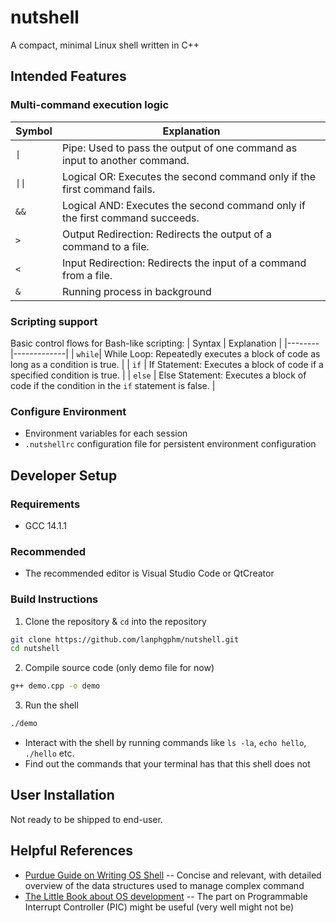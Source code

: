 # nutshell 
A compact, minimal Linux shell written in C++

## Intended Features
### Multi-command execution logic
| Symbol | Explanation |
|--------|-------------|
| `\|`    | Pipe: Used to pass the output of one command as input to another command. |
| `\|\|`   | Logical OR: Executes the second command only if the first command fails. |
| `&&`   | Logical AND: Executes the second command only if the first command succeeds. |
| `>`    | Output Redirection: Redirects the output of a command to a file. |
| `<`    | Input Redirection: Redirects the input of a command from a file. |
| `&`   | Running process in background |  
### Scripting support 
Basic control flows for Bash-like scripting: 
| Syntax | Explanation |
|--------|-------------|
| `while`| While Loop: Repeatedly executes a block of code as long as a condition is true. |
| `if`   | If Statement: Executes a block of code if a specified condition is true. |
| `else` | Else Statement: Executes a block of code if the condition in the `if` statement is false. |
### Configure Environment 
- Environment variables for each session
- `.nutshellrc` configuration file for persistent environment configuration

## Developer Setup 
### Requirements 
- GCC 14.1.1 

### Recommended 
- The recommended editor is Visual Studio Code or QtCreator 

### Build Instructions 
1. Clone the repository & `cd` into the repository 
```bash
git clone https://github.com/lanphgphm/nutshell.git
cd nutshell 
```
2. Compile source code (only demo file for now)
```bash
g++ demo.cpp -o demo  
```
3. Run the shell 
```bash
./demo
```
- Interact with the shell by running commands like `ls -la`, `echo hello`, `./hello` etc. 
- Find out the commands that your terminal has that this shell does not 

## User Installation
Not ready to be shipped to end-user.

## Helpful References 
- [Purdue Guide on Writing OS Shell](https://www.cs.purdue.edu/homes/grr/SystemsProgrammingBook/Book/Chapter5-WritingYourOwnShell.pdf) -- Concise and relevant, with detailed overview of the data structures used to manage complex command 
- [The Little Book about OS development](https://littleosbook.github.io/book.pdf) -- The part on Programmable Interrupt Controller (PIC) might be useful (very well might not be)

